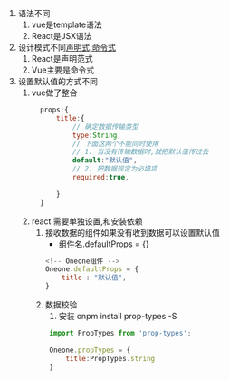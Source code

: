 <!--
 * @Description: 
 * @Autor: Leon
 * @Date: 2019-12-24 09:44:54
 * @LastEditors: Leon
 * @LastEditTime: 2019-12-25 21:57:33
 -->
1. 语法不同
   1. vue是template语法
   2. React是JSX语法
2. 设计模式不同[声明式,命令式](https://juejin.im/post/5950b0c56fb9a06bca0b7c04)
   1. React是声明范式
   2. Vue主要是命令式
3. 设置默认值的方式不同
   1. vue做了整合
      ```js
        props:{
            title:{
                // 确定数据传输类型
                type:String,
                // 下面这两个不能同时使用
                // 1. 当没有传输数据时,就把默认值传过去
                default:"默认值",
                // 2. 把数据规定为必填项 
                required:true,
                
            }
        }
      ```
   2. react 需要单独设置,和安装依赖
       1. 接收数据的组件如果没有收到数据可以设置默认值
           - 组件名.defaultProps = {}
           ```js
           <!-- Oneone组件 -->
           Oneone.defaultProps = {
               title : "默认值",
           }
           ```
       2. 数据校验
          1. 安装 cnpm install prop-types -S
          ```js
           import PropTypes from 'prop-types';
           
           Oneone.propTypes = {
               title:PropTypes.string
           }
          ```
